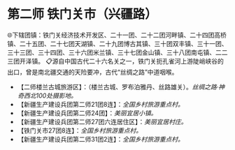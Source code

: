 # 第二师 铁门关市（兴疆路）  
🌐下辖团镇：铁门关经济技术开发区、二十一团、二十二团河畔镇、二十四团高桥镇、二十五团、二十七团天湖镇、二十九团博古其镇、三十团双丰镇、三十一团、三十三团、三十四团、三十六团米兰镇、三十七团金山镇、三十八团南屯镇、二二三团开泽镇。
📋源自中国古代二十六名关之一，铁门关扼孔雀河上游陡峭峡谷的出口，曾是南北疆交通的天险要冲，古代“丝绸之路”中道咽喉。   

* 【二师楼兰古城旅游区】：（楼兰古城、罗布泊雅丹、丝路雄关）。*丝绸之路·神奇西北100处摄影地。*  
* 【新疆生产建设兵团第二师21团8连】：*全国乡村旅游重点村。*    
* 【新疆生产建设兵团第二师24团】：*美丽宜居小镇。*  
* 【新疆生产建设兵团第二师27团六连居住区】：*美丽宜居村庄。*  
* 【铁门关市27团8连】：*全国乡村旅游重点村。*  
* 【新疆生产建设兵团第二师31团2连】：*全国乡村旅游重点村。*  

